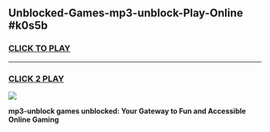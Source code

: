
## Unblocked-Games-mp3-unblock-Play-Online #k0s5b
<h3>
<a href="https://news.freeplayer.one?title=mp3-unblock&ref=3">CLICK TO PLAY</a></h3>
<hr>

<h3>
<a href="https://news.freeplayer.one?title=mp3-unblock&ref=3">CLICK 2 PLAY</a>
  
</h3>

<a href="https://news.freeplayer.one?title=mp3-unblock&ref=3"><img src="https://clearcache.store/games.png"></a>


**mp3-unblock games unblocked: Your Gateway to Fun and Accessible Online Gaming**
